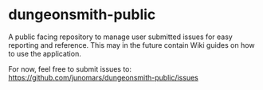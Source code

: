 # dungeonsmith-public
A public facing repository to manage user submitted issues for easy reporting and reference. This may in the future contain Wiki guides on how to use the application. 

For now, feel free to submit issues to: https://github.com/junomars/dungeonsmith-public/issues
